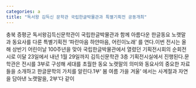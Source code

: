 ```yaml
---
categories: a
title: "독서왕 김득신 문학관 국립한글박물관과 특별기획전 공동개최"
---
```

충북 증평군 독서왕김득신문학관이 국립한글박물관과 함께 아름다운 한글동요 노랫말과 동요사를 다룬 특별기획전 ‘파란마음 하얀마음, 어린이노래’ 를 연다.이번 전시는 올해 상반기 어린이날 100주년을 맞아 국립한글박물관에서 열렸던 기획전시회의 순회전시로 이달 23일에서 내년 1월 29일까지 김득신문학관 3층 기획전시실에서 진행된다.문학관은 전시를 3부로 구성해 세대를 초월한 동요 노랫말의 의미와 동요사의 중요한 자료들을 소개하고 한글문학의 가치를 알린다.1부‘ 봄 여름 가을 겨울’ 에서는 사계절과 자연을 담아낸 노랫말을, 2부‘다 같이
